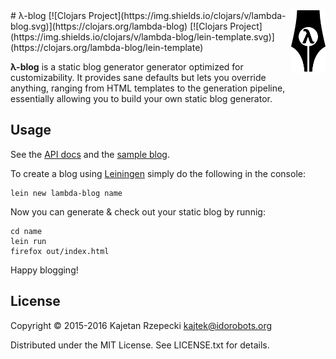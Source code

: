 <img src="logo.png" style="height: 100px;" align="right" />
# λ-blog [![Clojars Project](https://img.shields.io/clojars/v/lambda-blog.svg)](https://clojars.org/lambda-blog) [![Clojars Project](https://img.shields.io/clojars/v/lambda-blog/lein-template.svg)](https://clojars.org/lambda-blog/lein-template)

**λ-blog** is a static blog generator generator optimized for customizability. It provides sane defaults but lets you override anything, ranging from HTML templates to the generation pipeline, essentially allowing you to build your own static blog generator.

## Usage

See the [API docs](https://idorobots.github.io/lambda-blog/api/) and the [sample blog](https://idorobots.github.io/lambda-blog/).

To create a blog using [Leiningen](https://leiningen.org) simply do the following in the console:

```
lein new lambda-blog name
```

Now you can generate & check out your static blog by runnig:

```
cd name
lein run
firefox out/index.html
```

Happy blogging!

## License

Copyright © 2015-2016 Kajetan Rzepecki <kajtek@idorobots.org>

Distributed under the MIT License. See LICENSE.txt for details.
